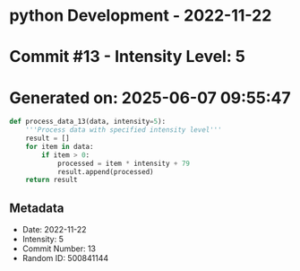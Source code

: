﻿# python Development - 2022-11-22
# Commit #13 - Intensity Level: 5
# Generated on: 2025-06-07 09:55:47
```python
def process_data_13(data, intensity=5):
    '''Process data with specified intensity level'''
    result = []
    for item in data:
        if item > 0:
            processed = item * intensity + 79
            result.append(processed)
    return result
```
## Metadata
- Date: 2022-11-22
- Intensity: 5
- Commit Number: 13
- Random ID: 500841144
